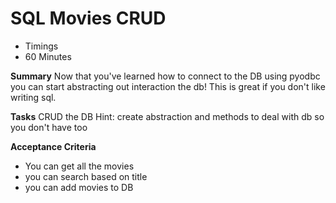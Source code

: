 # SQL Movies CRUD
- Timings
- 60 Minutes

**Summary**
Now that you've learned how to connect to the DB using pyodbc you can start abstracting out interaction the db! This is great if you don't like writing sql.

**Tasks**
CRUD the DB
Hint: create abstraction and methods to deal with db so you don't have too

**Acceptance Criteria**
- You can get all the movies
- you can search based on title
- you can add movies to DB